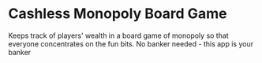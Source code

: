 # Cashless Monopoly Board Game
Keeps track of players' wealth in a board game of monopoly so that everyone concentrates on the fun bits.
No banker needed - this app is your banker
